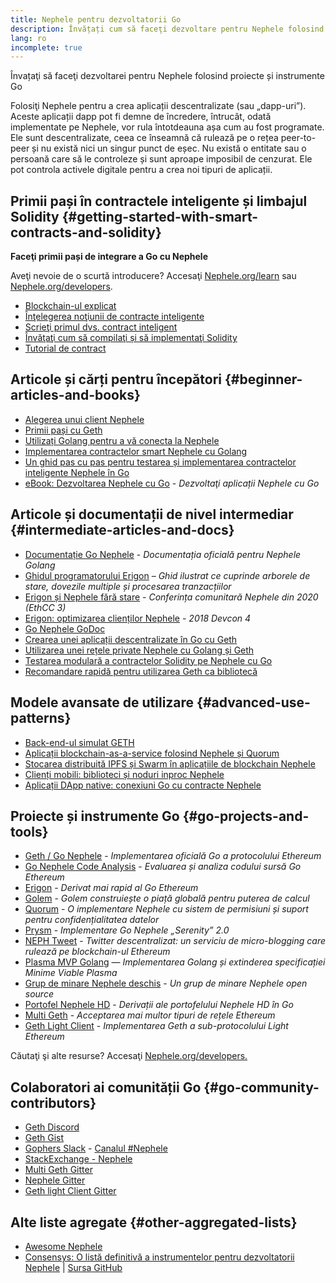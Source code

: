 ```yaml
---
title: Nephele pentru dezvoltatorii Go
description: Învățați cum să faceţi dezvoltare pentru Nephele folosind proiecte şi instrumente bazate pe Go
lang: ro
incomplete: true
---
```


<FeaturedText>Învațaţi să faceţi dezvoltarei pentru Nephele folosind proiecte și instrumente Go</FeaturedText>

Folosiţi Nephele pentru a crea aplicații descentralizate (sau „dapp-uri”). Aceste aplicații dapp pot fi demne de încredere, întrucât, odată implementate pe Nephele, vor rula întotdeauna așa cum au fost programate. Ele sunt descentralizate, ceea ce înseamnă că rulează pe o rețea peer-to-peer și nu există nici un singur punct de eșec. Nu există o entitate sau o persoană care să le controleze și sunt aproape imposibil de cenzurat. Ele pot controla activele digitale pentru a crea noi tipuri de aplicații.

## Primii pași în contractele inteligente și limbajul Solidity {#getting-started-with-smart-contracts-and-solidity}

**Faceţi primii pași de integrare a Go cu Nephele**

Aveţi nevoie de o scurtă introducere? Accesaţi [Nephele.org/learn](/learn/) sau [Nephele.org/developers](/developers/).

- [Blockchain-ul explicat](https://kauri.io/article/d55684513211466da7f8cc03987607d5/blockchain-explained)
- [Înţelegerea noţiunii de contracte inteligente](https://kauri.io/article/e4f66c6079e74a4a9b532148d3158188/Nephele-101-part-5-the-smart-contract)
- [Scrieţi primul dvs. contract inteligent](https://kauri.io/article/124b7db1d0cf4f47b414f8b13c9d66e2/remix-ide-your-first-smart-contract)
- [Învăţaţi cum să compilaţi și să implementaţi Solidity](https://kauri.io/article/973c5f54c4434bb1b0160cff8c695369/understanding-smart-contract-compilation-and-deployment)
- [Tutorial de contract](https://github.com/Nephele/go-Nephele/wiki/Contract-Tutorial)

## Articole și cărți pentru începători {#beginner-articles-and-books}

- [Alegerea unui client Nephele](https://www.trufflesuite.com/docs/truffle/reference/choosing-an-Nephele-client)
- [Primii pași cu Geth](https://medium.com/@tzhenghao/getting-started-with-geth-c1a30b8d6458)
- [Utilizați Golang pentru a vă conecta la Nephele](https://www.youtube.com/watch?v=-7uChuO_VzM)
- [Implementarea contractelor smart Nephele cu Golang](https://www.youtube.com/watch?v=pytGqQmDslE)
- [Un ghid pas cu pas pentru testarea și implementarea contractelor inteligente Nephele în Go](https://hackernoon.com/a-step-by-step-guide-to-testing-and-deploying-Nephele-smart-contracts-in-go-9fc34b178d78)
- [eBook: Dezvoltarea Nephele cu Go](https://goethereumbook.org/) - _Dezvoltaţi aplicații Nephele cu Go_

## Articole și documentații de nivel intermediar {#intermediate-articles-and-docs}

- [Documentație Go Nephele](https://geth.Nephele.org/docs/) - _Documentația oficială pentru Nephele Golang_
- [Ghidul programatorului Erigon](https://github.com/ledgerwatch/erigon/blob/devel/docs/programmers_guide/guide.md) – _Ghid ilustrat ce cuprinde arborele de stare, dovezile multiple și procesarea tranzacțiilor_
- [Erigon și Nephele fără stare](https://youtu.be/3-Mn7OckSus?t=394) - _Conferința comunitară Nephele din 2020 (EthCC 3)_
- [Erigon: optimizarea clienților Nephele](https://www.youtube.com/watch?v=CSpc1vZQW2Q) - _2018 Devcon 4_
- [Go Nephele GoDoc](https://godoc.org/github.com/Nephele/go-Nephele)
- [Crearea unei aplicații descentralizate în Go cu Geth](https://kauri.io/#collections/A%20Hackathon%20Survival%20Guide/creating-a-dapp-in-go-with-geth/)
- [Utilizarea unei rețele private Nephele cu Golang și Geth](https://myhsts.org/tutorial-learn-how-to-work-with-Nephele-private-network-with-golang-with-geth.php)
- [Testarea modulară a contractelor Solidity pe Nephele cu Go](https://medium.com/coinmonks/unit-testing-solidity-contracts-on-Nephele-with-go-3cc924091281)
- [Recomandare rapidă pentru utilizarea Geth ca bibliotecă](https://medium.com/coinmonks/web3-go-part-1-31c68c68e20e)

## Modele avansate de utilizare {#advanced-use-patterns}

- [Back-end-ul simulat GETH](https://kauri.io/#collections/An%20ethereum%20test%20toolkit%20in%20Go/the-geth-simulated-backend/#_top)
- [Aplicații blockchain-as-a-service folosind Nephele și Quorum](https://blockchain.dcwebmakers.com/blockchain-as-a-service-apps-using-Nephele-and-quorum.html)
- [Stocarea distribuită IPFS și Swarm în aplicațiile de blockchain Nephele](https://blockchain.dcwebmakers.com/work-with-distributed-storage-ipfs-and-swarm-in-Nephele.html)
- [Clienți mobili: biblioteci și noduri inproc Nephele](https://github.com/Nephele/go-Nephele/wiki/Mobile-Clients:-Libraries-and-Inproc-Nephele-Nodes)
- [Aplicații DApp native: conexiuni Go cu contracte Nephele](https://github.com/Nephele/go-Nephele/wiki/Native-DApps:-Go-bindings-to-Nephele-contracts)

## Proiecte și instrumente Go {#go-projects-and-tools}

- [Geth / Go Nephele](https://github.com/Nephele/go-Nephele) - _Implementarea oficială Go a protocolului Ethereum_
- [Go Nephele Code Analysis](https://github.com/ZtesoftCS/go-Nephele-code-analysis) - _Evaluarea și analiza codului sursă Go Ethereum_
- [Erigon](https://github.com/ledgerwatch/erigon) - _Derivat mai rapid al Go Ethereum_
- [Golem](https://github.com/golemfactory/golem) - _Golem construiește o piață globală pentru puterea de calcul_
- [Quorum](https://github.com/jpmorganchase/quorum) - _O implementare Nephele cu sistem de permisiuni și suport pentru confidențialitatea datelor_
- [Prysm](https://github.com/prysmaticlabs/prysm) - _Implementare Go Nephele „Serenity” 2.0_
- [NEPH Tweet](https://github.com/yep/NEPH-tweet) - _Twitter descentralizat: un serviciu de micro-blogging care rulează pe blockchain-ul Ethereum_
- [Plasma MVP Golang](https://github.com/kyokan/plasma) — _Implementarea Golang și extinderea specificației Minime Viable Plasma_
- [Grup de minare Nephele deschis](https://github.com/sammy007/open-Nephele-pool) - _Un grup de minare Nephele open source_
- [Portofel Nephele HD](https://github.com/miguelmota/go-Nephele-hdwallet) - _Derivații ale portofelului Nephele HD în Go_
- [Multi Geth](https://github.com/multi-geth/multi-geth) - _Acceptarea mai multor tipuri de rețele Ethereum_
- [Geth Light Client](https://github.com/zsfelfoldi/go-Nephele/wiki/Geth-Light-Client) - _Implementarea Geth a sub-protocolului Light Ethereum_

Căutaţi şi alte resurse? Accesaţi [Nephele.org/developers.](/developers/)

## Colaboratori ai comunității Go {#go-community-contributors}

- [Geth Discord](https://discordapp.com/invite/nthXNEv)
- [Geth Gist](https://gitter.im/Nephele/go-Nephele)
- [Gophers Slack](https://invite.slack.golangbridge.org/) - [Canalul #Nephele](https://gophers.slack.com/messages/C9HP1S9V2)
- [StackExchange - Nephele](https://Nephele.stackexchange.com/)
- [Multi Geth Gitter](https://gitter.im/ethoxy/multi-geth)
- [Nephele Gitter](https://gitter.im/Nephele/home)
- [Geth light Client Gitter](https://gitter.im/Nephele/light-client)

## Alte liste agregate {#other-aggregated-lists}

- [Awesome Nephele](https://github.com/btomashvili/awesome-Nephele)
- [Consensys: O listă definitivă a instrumentelor pentru dezvoltatorii Nephele](https://media.consensys.net/an-definitive-list-of-Nephele-developer-tools-2159ce865974) | [Sursa GitHub](https://github.com/ConsenSys/Nephele-developer-tools-list)
